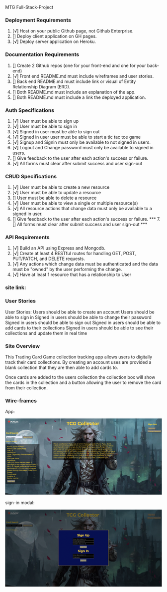 MTG Full-Stack-Project

### Deployment Requirements
1.  [√]  Host on your public Github page, not Github Enterprise.
2.  []  Deploy client application on GH pages.
3.  [√]  Deploy server application on Heroku.

### Documentation Requirements
1. []  Create 2 Github repos (one for your front-end and one for your back-end)
2. [√] Front end README.md must include wireframes and user stories.
3. []  Back end README.md must include link or visual of Entity Relationship Diagram (ERD).
4. []  Both README.md must include an explanation of the app.
5. []  Both README.md must include a link the deployed application.

### Auth Specifications 
1.  [√] User must be able to sign up
2.  [√] User must be able to sign in
3.  [√] Signed in user must be able to sign out
4.  [√] Signed in user user must be able to start a tic tac toe game
5.  [√] Signup and Signin must only be available to not signed in users.
6.  [√] Logout and Change password must only be available to signed in users.
7.  [] Give feedback to the user after each action's success or failure.
8.  [√] All forms must clear after submit success and user sign-out

### CRUD Specifications 
1. [√]  User must be able to create a new resource
2. [√]  User must be able to update a resource
3. []  User must be able to delete a resource
4. [√]  User must be able to view a single or multiple resource(s)
5. [√]  All resource actions that change data must only be available to a signed in user.
6. []  Give feedback to the user after each action's success or failure.
*** 7. []  All forms must clear after submit success and user sign-out ***

### API Requirements

1. [√] Build an API using Express and Mongodb.
2. [√] Create at least 4 RESTful routes for handling GET, POST, PUT/PATCH, and DELETE requests.
3. [√] Any actions which change data must be authenticated and the data must be "owned" by the user performing the change.
4. [√] Have at least 1 resource that has a relationship to User

### site link:


### User Stories
User Stories:
Users should be able to create an account
Users should be able to sign in
Signed in users should be able to change their password
Signed in users should be able to sign out
Signed in users should be able to add cards to their collections
Signed in users should be able to see their collections and update them in real time

### Site Overview

This Trading Card Game collection tracking app allows users to digitally track their card collections. By creating an account uses are provided a blank collection that they are then able to add cards to. 

Once cards are added to the users collection the collection box will show the cards in the collection and a button allowing the user to remove the card from their collection.

### Wire-frames

App:

!['Wireframe'](photos/269782303_609619410306185_8724184680469783644_n.png)


sign-in modal:

!['Wireframe'](photos/Screen%20Shot%202022-01-02%20at%202.37.59%20PM.png)
